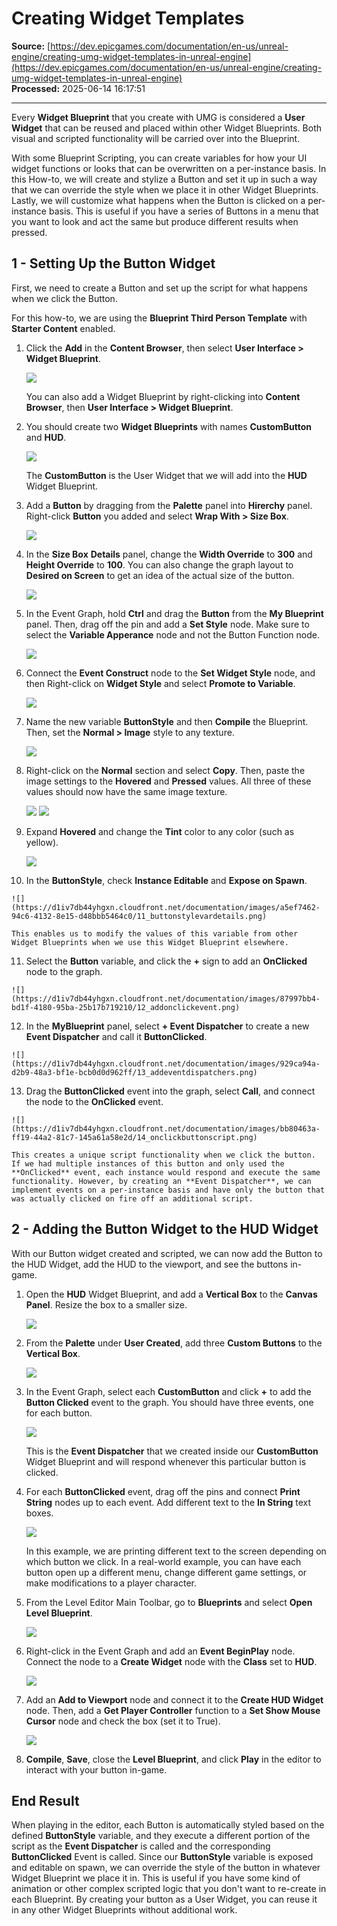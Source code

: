 # Creating Widget Templates

**Source:** [https://dev.epicgames.com/documentation/en-us/unreal-engine/creating-umg-widget-templates-in-unreal-engine](https://dev.epicgames.com/documentation/en-us/unreal-engine/creating-umg-widget-templates-in-unreal-engine)  
**Processed:** 2025-06-14 16:17:51

---

Every **Widget Blueprint** that you create with UMG is considered a **User Widget** that can be reused and placed within other Widget Blueprints. Both visual and scripted functionality will be carried over into the Blueprint.

With some Blueprint Scripting, you can create variables for how your UI widget functions or looks that can be overwritten on a per-instance basis. In this How-to, we will create and stylize a Button and set it up in such a way that we can override the style when we place it in other Widget Blueprints. Lastly, we will customize what happens when the Button is clicked on a per-instance basis. This is useful if you have a series of Buttons in a menu that you want to look and act the same but produce different results when pressed.

## 1 - Setting Up the Button Widget

First, we need to create a Button and set up the script for what happens when we click the Button.

For this how-to, we are using the **Blueprint Third Person Template** with **Starter Content** enabled.

1.  Click the **Add** in the **Content Browser**, then select **User Interface > Widget Blueprint**.
    
    ![](https://d1iv7db44yhgxn.cloudfront.net/documentation/images/68589b82-5a71-4198-9c5f-27b27a711bbe/01_newwidgetblueprint.png)
    
    You can also add a Widget Blueprint by right-clicking into **Content Browser**, then **User Interface > Widget Blueprint**.
    
2.  You should create two **Widget Blueprints** with names **CustomButton** and **HUD**.
    
    ![](https://d1iv7db44yhgxn.cloudfront.net/documentation/images/77a06ca2-9ba3-406f-9caf-159d1caae289/02_widgetsyouneed.png)
    
    The **CustomButton** is the User Widget that we will add into the **HUD** Widget Blueprint.
    
3.  Add a **Button** by dragging from the **Palette** panel into **Hirerchy** panel. Right-click **Button** you added and select **Wrap With > Size Box**.
    
    ![](https://d1iv7db44yhgxn.cloudfront.net/documentation/images/fc4b7855-5d4f-4ed7-b886-9ba40f7264d1/03_wrapwithsetbutton.png)
4.  In the **Size Box** **Details** panel, change the **Width Override** to **300** and **Height Override** to **100**. You can also change the graph layout to **Desired on Screen** to get an idea of the actual size of the button.
    
    ![](https://d1iv7db44yhgxn.cloudfront.net/documentation/images/46698ab4-62d0-432b-aecd-48ddae3bbb61/04_sizeboxdetails.png)
5.  In the Event Graph, hold **Ctrl** and drag the **Button** from the **My Blueprint** panel. Then, drag off the pin and add a **Set Style** node. Make sure to select the **Variable Apperance** node and not the Button Function node.
    
    ![](https://d1iv7db44yhgxn.cloudfront.net/documentation/images/a54e0a2e-9007-4036-ac34-5a9e727191a6/05_addsetstylenode.png)
6.  Connect the **Event Construct** node to the **Set Widget Style** node, and then Right-click on **Widget Style** and select **Promote to Variable**.
    
    ![](https://d1iv7db44yhgxn.cloudfront.net/documentation/images/d65bd383-1090-451b-9677-77a983e66573/06_setstylepromtovar.png)
7.  Name the new variable **ButtonStyle** and then **Compile** the Blueprint. Then, set the **Normal > Image** style to any texture.
    
    ![](https://d1iv7db44yhgxn.cloudfront.net/documentation/images/aa25a854-7b13-4d3a-9b11-a1ee17295359/07_vardetailpanel.png)
8.  Right-click on the **Normal** section and select **Copy**. Then, paste the image settings to the **Hovered** and **Pressed** values. All three of these values should now have the same image texture.
    
    ![](https://d1iv7db44yhgxn.cloudfront.net/documentation/images/a1d636dc-2b39-45c3-92b3-baf128e0923f/08_copybuttonstyle.png) ![](https://d1iv7db44yhgxn.cloudfront.net/documentation/images/eac81e6b-4e65-4b48-97c2-3a9a1cbc0c0b/09_setbuttonstyle.png)
    
9.  Expand **Hovered** and change the **Tint** color to any color (such as yellow).
    
    ![](https://d1iv7db44yhgxn.cloudfront.net/documentation/images/f361dfce-c2a0-4559-9491-ec3a1c43cde2/10_sethovered.png)
10.  In the **ButtonStyle**, check **Instance Editable** and **Expose on Spawn**.
    
    ![](https://d1iv7db44yhgxn.cloudfront.net/documentation/images/a5ef7462-94c6-4132-8e15-d48bbb5464c0/11_buttonstylevardetails.png)
    
    This enables us to modify the values of this variable from other Widget Blueprints when we use this Widget Blueprint elsewhere.
    
11.  Select the **Button** variable, and click the **+** sign to add an **OnClicked** node to the graph.
    
    ![](https://d1iv7db44yhgxn.cloudfront.net/documentation/images/87997bb4-bd1f-4180-95ba-25b17b719210/12_addonclickevent.png)
12.  In the **MyBlueprint** panel, select **\+ Event Dispatcher** to create a new **Event Dispatcher** and call it **ButtonClicked**.
    
    ![](https://d1iv7db44yhgxn.cloudfront.net/documentation/images/929ca94a-d2b9-48a3-bf1e-bcb0d0d962ff/13_addeventdispatchers.png)
13.  Drag the **ButtonClicked** event into the graph, select **Call**, and connect the node to the **OnClicked** event.
    
    ![](https://d1iv7db44yhgxn.cloudfront.net/documentation/images/bb80463a-ff19-44a2-81c7-145a61a58e2d/14_onclickbuttonscript.png)
    
    This creates a unique script functionality when we click the button. If we had multiple instances of this button and only used the **OnClicked** event, each instance would respond and execute the same functionality. However, by creating an **Event Dispatcher**, we can implement events on a per-instance basis and have only the button that was actually clicked on fire off an additional script.
    

## 2 - Adding the Button Widget to the HUD Widget

With our Button widget created and scripted, we can now add the Button to the HUD Widget, add the HUD to the viewport, and see the buttons in-game.

1.  Open the **HUD** Widget Blueprint, and add a **Vertical Box** to the **Canvas Panel**. Resize the box to a smaller size.
    
    ![](https://d1iv7db44yhgxn.cloudfront.net/documentation/images/34d3f217-1732-4d82-864e-57306811416f/15_addvertboxtocanpan.png)
2.  From the **Palette** under **User Created**, add three **Custom Buttons** to the **Vertical Box**.
    
    ![](https://d1iv7db44yhgxn.cloudfront.net/documentation/images/ecdea01a-3146-4cf9-9f2a-f67d93a83268/16_vertboxhierarchy.png)
3.  In the Event Graph, select each **CustomButton** and click **+** to add the **Button Clicked** event to the graph. You should have three events, one for each button.
    
    ![](https://d1iv7db44yhgxn.cloudfront.net/documentation/images/242181ec-8cdc-4c63-a52c-d78ac7552cd6/17_addbuttonclickedevent.png)
    
    This is the **Event Dispatcher** that we created inside our **CustomButton** Widget Blueprint and will respond whenever this particular button is clicked.
    
4.  For each **ButtonClicked** event, drag off the pins and connect **Print String** nodes up to each event. Add different text to the **In String** text boxes.
    
    ![](https://d1iv7db44yhgxn.cloudfront.net/documentation/images/c22c06ee-6f41-488b-a373-f87b213035b0/18_addprintstringscript.png)
    
    In this example, we are printing different text to the screen depending on which button we click. In a real-world example, you can have each button open up a different menu, change different game settings, or make modifications to a player character.
    
5.  From the Level Editor Main Toolbar, go to **Blueprints** and select **Open Level Blueprint**.
    
    ![](https://d1iv7db44yhgxn.cloudfront.net/documentation/images/6738e3ed-beca-4aa9-9099-5415b613d56d/19_openlevelbp.png)
6.  Right-click in the Event Graph and add an **Event BeginPlay** node. Connect the node to a **Create Widget** node with the **Class** set to **HUD**.
    
    ![](https://d1iv7db44yhgxn.cloudfront.net/documentation/images/87d1f3c5-1e5a-4a75-a52c-ecfb87a63b60/20_createhudwidget.png)
7.  Add an **Add to Viewport** node and connect it to the **Create HUD Widget** node. Then, add a **Get Player Controller** function to a **Set Show Mouse Cursor** node and check the box (set it to True).
    
    ![](https://d1iv7db44yhgxn.cloudfront.net/documentation/images/00a8ca7d-b7cf-498f-bba7-c0d83cd1e307/21_eventbeginplayscript.png)
8.  **Compile**, **Save**, close the **Level Blueprint**, and click **Play** in the editor to interact with your button in-game.
    

## End Result

When playing in the editor, each Button is automatically styled based on the defined **ButtonStyle** variable, and they execute a different portion of the script as the **Event Dispatcher** is called and the corresponding **ButtonClicked** Event is called. Since our **ButtonStyle** variable is exposed and editable on spawn, we can override the style of the button in whatever Widget Blueprint we place it in. This is useful if you have some kind of animation or other complex scripted logic that you don't want to re-create in each Blueprint. By creating your button as a User Widget, you can reuse it in any other Widget Blueprints without additional work.